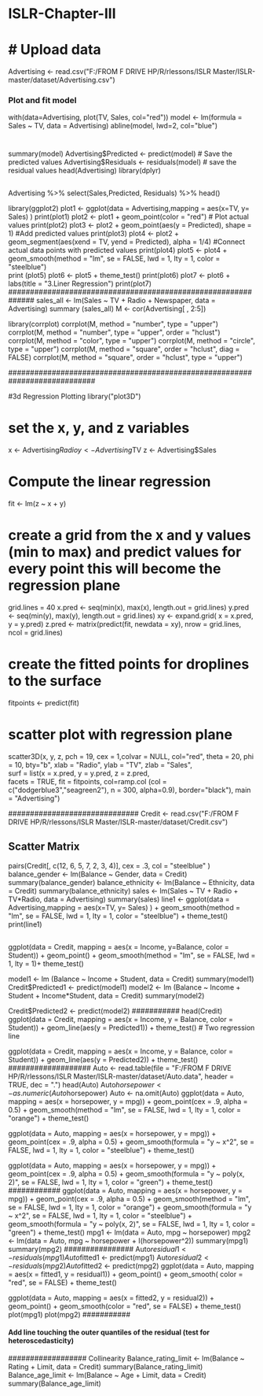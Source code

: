 # ISLR-Chapter-III
# # Upload data
Advertising <- read.csv("F:/FROM F DRIVE HP/R/rlessons/ISLR Master/ISLR-master/dataset/Advertising.csv")
### Plot and fit model
with(data=Advertising, plot(TV, Sales, col="red"))
model <- lm(formula = Sales ~ TV, data = Advertising)
abline(model, lwd=2, col="blue")
#
summary(model)
Advertising$Predicted <- predict(model) # Save the predicted values
Advertising$Residuals <- residuals(model) # save the residual values
head(Advertising)
library(dplyr)
##
Advertising %>% select(Sales,Predicted, Residuals) %>% head()

library(ggplot2)
plot1 <- ggplot(data = Advertising,mapping = aes(x=TV, y= Sales) )
print(plot1)
plot2 <- plot1 + geom_point(color = "red") # Plot actual values
print(plot2)
plot3 <- plot2 + geom_point(aes(y = Predicted), shape = 1)  #Add predicted values
print(plot3)
plot4 <- plot2 + geom_segment(aes(xend = TV, yend = Predicted), alpha = 1/4)  #Connect actual data points with predicted values 
print(plot4)
plot5 <- plot4 + geom_smooth(method = "lm", se = FALSE, lwd = 1, lty = 1, color = "steelblue")    
print (plot5)
plot6 <- plot5 + theme_test() 
print(plot6)
plot7 <- plot6 + labs(title = "3.Liner Regression")
print(plot7)
##############################################################
sales_all <- lm(Sales ~ TV + Radio + Newspaper, data = Advertising)
summary (sales_all)
M <- cor(Advertising[ , 2:5])

library(corrplot)
corrplot(M, method = "number", type = "upper")
corrplot(M, method = "number", type = "upper", order = "hclust")
corrplot(M, method = "color", type = "upper")
corrplot(M, method =  "circle", type = "upper")
corrplot(M, method = "square", order = "hclust", diag = FALSE)
corrplot(M, method = "square", order = "hclust", type = "upper")

############################################################################

#3d Regression Plotting
library("plot3D")

# set the x, y, and z variables
x <- Advertising$Radio
y <- Advertising$TV
z <- Advertising$Sales

# Compute the linear regression 
fit <- lm(z ~ x + y)

# create a grid from the x and y values (min to max) and predict values for every point this will become the regression plane
grid.lines = 40
x.pred <- seq(min(x), max(x), length.out = grid.lines)
y.pred <- seq(min(y), max(y), length.out = grid.lines)
xy <- expand.grid( x = x.pred, y = y.pred)
z.pred <- matrix(predict(fit, newdata = xy), 
                 nrow = grid.lines, ncol = grid.lines)

# create the fitted points for droplines to the surface
fitpoints <- predict(fit)

# scatter plot with regression plane
scatter3D(x, y, z, pch = 19, cex = 1,colvar = NULL, col="red", 
          theta = 20, phi = 10, bty="b",
          xlab = "Radio", ylab = "TV", zlab = "Sales",  
          surf = list(x = x.pred, y = y.pred, z = z.pred,  
                      facets = TRUE, fit = fitpoints, col=ramp.col (col = c("dodgerblue3","seagreen2"), n = 300, alpha=0.9), border="black"), main = "Advertising")

##############################
Credit <- read.csv("F:/FROM F DRIVE HP/R/rlessons/ISLR Master/ISLR-master/dataset/Credit.csv")
## Scatter Matrix
pairs(Credit[, c(12, 6, 5, 7, 2, 3, 4)], cex = .3, col = "steelblue" )
balance_gender <- lm(Balance ~ Gender, data = Credit)
summary(balance_gender)
balance_ethnicity <- lm(Balance ~ Ethnicity, data = Credit)
summary(balance_ethnicity)
sales <- lm(Sales ~ TV + Radio + TV*Radio, data = Advertising)
summary(sales) 
line1 <-  ggplot(data = Advertising,mapping = aes(x=TV, y= Sales) ) + geom_smooth(method = "lm", se = FALSE, lwd = 1, lty = 1, color = "steelblue") + theme_test()
print(line1)
##
ggplot(data = Credit, mapping = aes(x = Income, y=Balance, color = Student)) + geom_point() +
  geom_smooth(method = "lm", se = FALSE, lwd = 1, lty = 1)+ theme_test()


model1 <- lm (Balance ~ Income + Student, data = Credit)
summary(model1)
Credit$Predicted1 <- predict(model1)
model2 <- lm (Balance ~ Income + Student + Income*Student, data = Credit)
summary(model2)

Credit$Predicted2 <- predict(model2)
###########
head(Credit)
ggplot(data = Credit, mapping = aes(x = Income, y = Balance, color = Student)) + 
  geom_line(aes(y = Predicted1)) + theme_test() # Two regression line

ggplot(data = Credit, mapping = aes(x = Income, y = Balance, color = Student)) +
  geom_line(aes(y = Predicted2)) + theme_test()
###################
Auto <- read.table(file = "F:/FROM F DRIVE HP/R/rlessons/ISLR Master/ISLR-master/dataset/Auto.data", header = TRUE, dec = ".")
head(Auto)
Auto$horsepower <- as.numeric(Auto$horsepower)
Auto <- na.omit(Auto)
ggplot(data = Auto, mapping = aes(x = horsepower, y = mpg)) + geom_point(cex = .9, alpha = 0.5) + geom_smooth(method = "lm", se = FALSE, lwd = 1, lty = 1, color = "orange") + 
    theme_test()

ggplot(data = Auto, mapping = aes(x = horsepower, y = mpg)) + geom_point(cex = .9, alpha = 0.5) + geom_smooth(formula = "y ~ x^2", se = FALSE, lwd = 1, lty = 1, color = "steelblue") + 
   theme_test()

ggplot(data = Auto, mapping = aes(x = horsepower, y = mpg)) + geom_point(cex = .9, alpha = 0.5) + geom_smooth(formula = "y ~ poly(x, 2)", se = FALSE, lwd = 1, lty = 1, color = "green") + 
   theme_test()
############
ggplot(data = Auto, mapping = aes(x = horsepower, y = mpg)) + geom_point(cex = .9, alpha = 0.5) + 
  geom_smooth(method = "lm", se = FALSE, lwd = 1, lty = 1, color = "orange") + 
  geom_smooth(formula = "y ~ x^2", se = FALSE, lwd = 1, lty = 1, color = "steelblue") +
  geom_smooth(formula = "y ~ poly(x, 2)", se = FALSE, lwd = 1, lty = 1, color = "green") +
  theme_test()
mpg1 <- lm(data = Auto, mpg ~ horsepower)
mpg2 <- lm(data = Auto, mpg ~ horsepower + I(horsepower^2))
summary(mpg1)
summary(mpg2)
################
Auto$residual1 <- residuals(mpg1)
Auto$fitted1 <- predict(mpg1)
Auto$residual2 <- residuals(mpg2)
Auto$fitted2 <- predict(mpg2)
ggplot(data = Auto, mapping = aes(x = fitted1, y = residual1)) + geom_point() + geom_smooth( color = "red", se = FALSE) + theme_test() 

ggplot(data = Auto, mapping = aes(x = fitted2, y = residual2)) + geom_point() + geom_smooth(color = "red", se = FALSE) + theme_test()
plot(mpg1)
plot(mpg2)
###########
#### Add line touching the outer quantiles of the residual (test for heteroscedasticity)


################## Collinearity
Balance_rating_limit <- lm(Balance ~ Rating + Limit, data = Credit)
summary(Balance_rating_limit)
Balance_age_limit <- lm(Balance ~ Age + Limit, data = Credit)
summary(Balance_age_limit)


